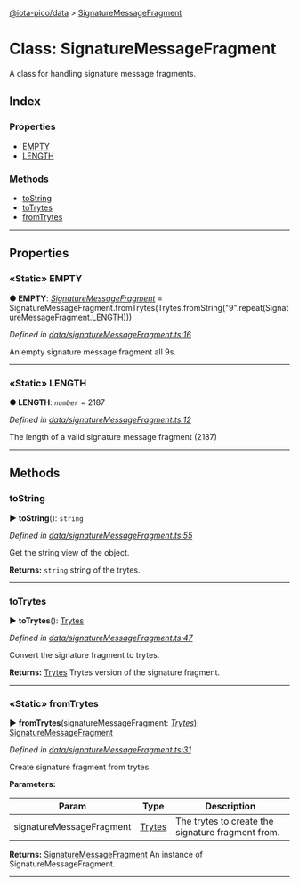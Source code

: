 [@iota-pico/data](../README.md) > [SignatureMessageFragment](../classes/signaturemessagefragment.md)



# Class: SignatureMessageFragment


A class for handling signature message fragments.

## Index

### Properties

* [EMPTY](signaturemessagefragment.md#empty)
* [LENGTH](signaturemessagefragment.md#length)


### Methods

* [toString](signaturemessagefragment.md#tostring)
* [toTrytes](signaturemessagefragment.md#totrytes)
* [fromTrytes](signaturemessagefragment.md#fromtrytes)



---
## Properties
<a id="empty"></a>

### «Static» EMPTY

**●  EMPTY**:  *[SignatureMessageFragment](signaturemessagefragment.md)*  =  SignatureMessageFragment.fromTrytes(Trytes.fromString("9".repeat(SignatureMessageFragment.LENGTH)))

*Defined in [data/signatureMessageFragment.ts:16](https://github.com/iotaeco/iota-pico-data/blob/af0ab77/src/data/signatureMessageFragment.ts#L16)*



An empty signature message fragment all 9s.




___

<a id="length"></a>

### «Static» LENGTH

**●  LENGTH**:  *`number`*  = 2187

*Defined in [data/signatureMessageFragment.ts:12](https://github.com/iotaeco/iota-pico-data/blob/af0ab77/src/data/signatureMessageFragment.ts#L12)*



The length of a valid signature message fragment (2187)




___


## Methods
<a id="tostring"></a>

###  toString

► **toString**(): `string`



*Defined in [data/signatureMessageFragment.ts:55](https://github.com/iotaeco/iota-pico-data/blob/af0ab77/src/data/signatureMessageFragment.ts#L55)*



Get the string view of the object.




**Returns:** `string`
string of the trytes.






___

<a id="totrytes"></a>

###  toTrytes

► **toTrytes**(): [Trytes](trytes.md)



*Defined in [data/signatureMessageFragment.ts:47](https://github.com/iotaeco/iota-pico-data/blob/af0ab77/src/data/signatureMessageFragment.ts#L47)*



Convert the signature fragment to trytes.




**Returns:** [Trytes](trytes.md)
Trytes version of the signature fragment.






___

<a id="fromtrytes"></a>

### «Static» fromTrytes

► **fromTrytes**(signatureMessageFragment: *[Trytes](trytes.md)*): [SignatureMessageFragment](signaturemessagefragment.md)



*Defined in [data/signatureMessageFragment.ts:31](https://github.com/iotaeco/iota-pico-data/blob/af0ab77/src/data/signatureMessageFragment.ts#L31)*



Create signature fragment from trytes.


**Parameters:**

| Param | Type | Description |
| ------ | ------ | ------ |
| signatureMessageFragment | [Trytes](trytes.md)   |  The trytes to create the signature fragment from. |





**Returns:** [SignatureMessageFragment](signaturemessagefragment.md)
An instance of SignatureMessageFragment.






___


